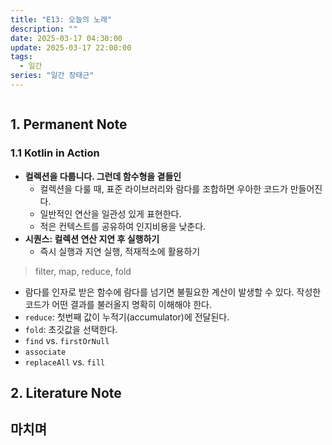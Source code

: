 ```yaml
---
title: "E13: 오늘의 노래"
description: ""
date: 2025-03-17 04:30:00
update: 2025-03-17 22:00:00
tags:
  - 일간
series: "일간 장태근" 
---
```


![]()

## 1. Permanent Note

### 1.1 Kotlin in Action

- **컬렉션을 다룹니다. 그런데 함수형을 곁들인**
    - 컬렉션을 다룰 때, 표준 라이브러리와 람다를 조합하면 우아한 코드가 만들어진다.
    - 일반적인 연산을 일관성 있게 표현한다.
    - 적은 컨텍스트를 공유하여 인지비용을 낮춘다.
- **시퀀스: 컬렉션 연산 지연 후 실행하기**
    - 즉시 실행과 지연 실행, 적재적소에 활용하기

> filter, map, reduce, fold

- 람다를 인자로 받은 함수에 람다를 넘기면 불필요한 계산이 발생할 수 있다. 작성한 코드가 어떤 결과를 불러올지 명확히 이해해야 한다.
- `reduce`: 첫번째 값이 누적기(accumulator)에 전달된다.
- `fold`: 초깃값을 선택한다.
- `find` vs. `firstOrNull`
- `associate`
- `replaceAll` vs. `fill`

## 2. Literature Note

## 마치며


